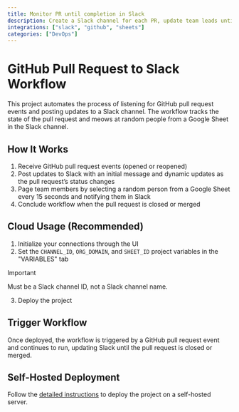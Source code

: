 ```yaml
---
title: Monitor PR until completion in Slack
description: Create a Slack channel for each PR, update team leads until completion
integrations: ["slack", "github", "sheets"]
categories: ["DevOps"]
---
```


# GitHub Pull Request to Slack Workflow

This project automates the process of listening for GitHub pull request events and posting updates to a Slack channel. The workflow tracks the state of the pull request and meows at random people from a Google Sheet in the Slack channel.

## How It Works

1.	Receive GitHub pull request events (opened or reopened)
2.	Post updates to Slack with an initial message and dynamic updates as the pull request’s status changes
3.	Page team members by selecting a random person from a Google Sheet every 15 seconds and notifying them in Slack
4.	Conclude workflow when the pull request is closed or merged

## Cloud Usage (Recommended)

1. Initialize your connections through the UI
2. Set the `CHANNEL_ID`, `ORG_DOMAIN`, and `SHEET_ID` project variables in the "VARIABLES" tab

> [!IMPORTANT]
> Must be a Slack channel ID, not a Slack channel name.

3. Deploy the project

## Trigger Workflow

Once deployed, the workflow is triggered by a GitHub pull request event and continues to run, updating Slack until the pull request is closed or merged.

## Self-Hosted Deployment

Follow the [detailed instructions](https://docs.autokitteh.com/get_started/deployment) to deploy the project on a self-hosted server.
